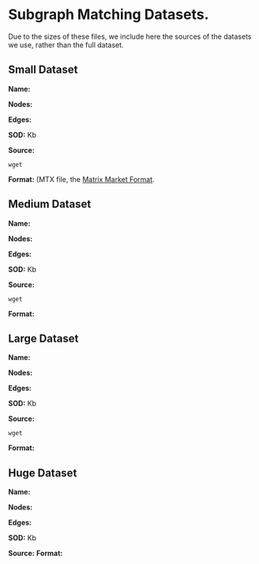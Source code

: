 # Subgraph Matching  Datasets. 

Due to the sizes of these files, we include here the sources of the datasets we use, rather than the full dataset. 

## Small Dataset

**Name:** 

**Nodes:** 

**Edges:** 

**SOD:** Kb

**Source:**

	wget
	

**Format:** (MTX file, the [Matrix Market Format](https://people.sc.fsu.edu/~jburkardt/data/mm/mm.html).

## Medium Dataset

**Name:** 

**Nodes:** 

**Edges:** 

**SOD:** Kb

**Source:** 

	wget
	
	
	
**Format:** 

## Large Dataset

**Name:**

**Nodes:**

**Edges:**

**SOD:** Kb

**Source:** 


	wget
	


**Format:**

## Huge Dataset

**Name:**

**Nodes:**

**Edges:** 

**SOD:** Kb

**Source:**
**Format:**
